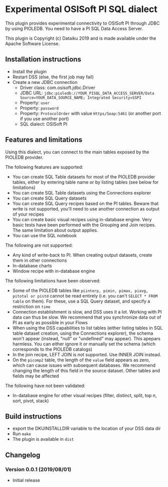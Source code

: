 # Experimental OSISoft PI SQL dialect

This plugin provides experimental connectivity to OSISoft PI through JDBC by using PIOLEDB.
You need to have a PI SQL Data Access Server.

This plugin is Copyright (c) Dataiku 2019 and is made available under the Apache Software License.

## Installation instructions

* Install the plugin
* Restart DSS (else, the first job may fail)
* Create a new JDBC connection
   * Driver class: com.osisoft.jdbc.Driver
   * JDBC URL: `jdbc:pioledb://YOUR_PISQL_DATA_ACCESS_SERVER/Data Source=YOUR_DATA_SOURCE_NAME; Integrated Security=SSPI`
   * Property: `user`
   * Property: `password`
   * Property: `ProtocolOrder` with value `Https/Soap:5461` (or another port if you use another port) 
   * SQL dialect: OSISoft PI

## Features and limitations

Using this dialect, you can connect to the main tables exposed by the PIOLEDB provider.

The following features are supported:

* You can create SQL Table datasets for most of the PIOLEDB provider tables, either by entering table name or by listing tables (see below for limitations)
* You can create SQL Table datasets using the Connections explorer
* You can create SQL Query datasets
* You can create SQL Query recipes based on the PI tables. Beware that write is not supported, you'll need to use another connection as output of your recipes
* You can create basic visual recipes using in-database engine. Very basic tests have been performed with the Grouping and Join recipes. The same limitation about output applies.
* You can use the SQL notebook

The following are not supported:

* Any kind of write-back to PI. When creating output datasets, create them in other connections
* In-database charts
* Window recipe with in-database engine

The following limitations have been observed:

* Some of the PIOLEDB tables like `piinterp, pimin, pimax, piavg, pitotal or pistd` cannot be read entirely (i.e. you can't `SELECT * FROM table` on them). For these,  use a SQL Query dataset, and specify a restriction on `time`
* Connection establishment is slow, and DSS uses it a lot. Working with PI data can thus be slow. We recommend that you synchronize data out of PI as early as possible in your Flows
* When using the DSS capabilities to list tables (either listing tables in SQL table dataset creation, using the Connections explorer), the schema won't appear (instead, "null" or "undefined" may appear). This apepars harmless. You can either ignore it or manually set the schema (which corresponds to the PIOLEDB catalogs)
* In the join recipe, LEFT JOIN is not supported. Use INNER JOIN instead.
* On the `picomp2` table, the length of the `value` field appears as zero, which can cause issues with subsequent databases. We recommend changing the length of this field in the source dataset. Other tables and fields may be affected

The following have not been validated:

* In-database engine for other visual recipes (filter, distinct, split, top n, sort, pivot, stack)

## Build instructions

* export the DKUINSTALLDIR variable to the location of your DSS data dir
* Run `make`
* The plugin is available in `dist`

## Changelog

### Version 0.0.1 (2019/08/01)

* Initial release